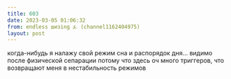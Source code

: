 ```yaml
---
title: 603
date: 2023-03-05 01:06:32
from: endless шизing ⍼ (channel1162404975)
layout: post
---
```


когда-нибудь я налажу свой режим сна и распорядок дня... видимо после физической сепарации потому что здесь оч много триггеров, что возвращают меня в нестабильность режимов
